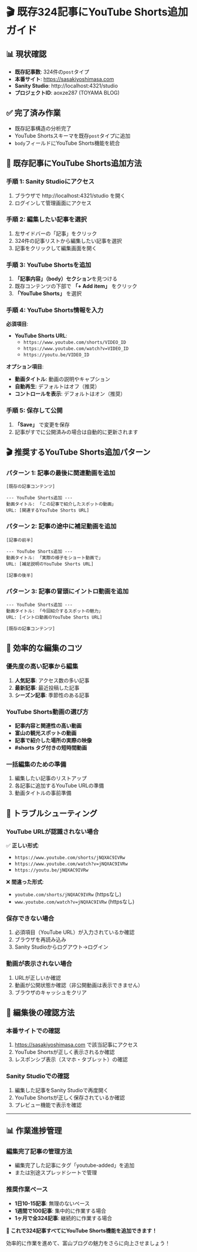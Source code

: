 # 🎬 既存324記事にYouTube Shorts追加ガイド

## 📊 現状確認
- **既存記事数**: 324件の`post`タイプ
- **本番サイト**: https://sasakiyoshimasa.com
- **Sanity Studio**: http://localhost:4321/studio
- **プロジェクトID**: aoxze287 (TOYAMA BLOG)

## ✅ 完了済み作業
- 既存記事構造の分析完了
- YouTube Shortsスキーマを既存`post`タイプに追加
- `body`フィールドにYouTube Shorts機能を統合

## 🎯 既存記事にYouTube Shorts追加方法

### 手順 1: Sanity Studioにアクセス
1. ブラウザで http://localhost:4321/studio を開く
2. ログインして管理画面にアクセス

### 手順 2: 編集したい記事を選択
1. 左サイドバーの「記事」をクリック
2. 324件の記事リストから編集したい記事を選択
3. 記事をクリックして編集画面を開く

### 手順 3: YouTube Shortsを追加
1. **「記事内容」（body）セクション**を見つける
2. 既存コンテンツの下部で **「+ Add item」** をクリック
3. **「YouTube Shorts」** を選択

### 手順 4: YouTube Shorts情報を入力
**必須項目**:
- **YouTube Shorts URL**: 
  - `https://www.youtube.com/shorts/VIDEO_ID`
  - `https://www.youtube.com/watch?v=VIDEO_ID`
  - `https://youtu.be/VIDEO_ID`

**オプション項目**:
- **動画タイトル**: 動画の説明やキャプション
- **自動再生**: デフォルトはオフ（推奨）
- **コントロールを表示**: デフォルトはオン（推奨）

### 手順 5: 保存して公開
1. **「Save」** で変更を保存
2. 記事がすでに公開済みの場合は自動的に更新されます

## 🎬 推奨するYouTube Shorts追加パターン

### パターン 1: 記事の最後に関連動画を追加
```
[既存の記事コンテンツ]

--- YouTube Shorts追加 ---
動画タイトル: 「この記事で紹介したスポットの動画」
URL: [関連するYouTube Shorts URL]
```

### パターン 2: 記事の途中に補足動画を追加
```
[記事の前半]

--- YouTube Shorts追加 ---
動画タイトル: 「実際の様子をショート動画で」
URL: [補足説明のYouTube Shorts URL]

[記事の後半]
```

### パターン 3: 記事の冒頭にイントロ動画を追加
```
--- YouTube Shorts追加 ---
動画タイトル: 「今回紹介するスポットの魅力」
URL: [イントロ動画のYouTube Shorts URL]

[既存の記事コンテンツ]
```

## 📝 効率的な編集のコツ

### 優先度の高い記事から編集
1. **人気記事**: アクセス数の多い記事
2. **最新記事**: 最近投稿した記事
3. **シーズン記事**: 季節性のある記事

### YouTube Shorts動画の選び方
- **記事内容と関連性の高い動画**
- **富山の観光スポットの動画**
- **記事で紹介した場所の実際の映像**
- **#shorts タグ付きの短時間動画**

### 一括編集のための準備
1. 編集したい記事のリストアップ
2. 各記事に追加するYouTube URLの準備
3. 動画タイトルの事前準備

## 🔧 トラブルシューティング

### YouTube URLが認識されない場合
✅ **正しい形式**:
- `https://www.youtube.com/shorts/jNQXAC9IVRw`
- `https://www.youtube.com/watch?v=jNQXAC9IVRw`
- `https://youtu.be/jNQXAC9IVRw`

❌ **間違った形式**:
- `youtube.com/shorts/jNQXAC9IVRw` (httpsなし)
- `www.youtube.com/watch?v=jNQXAC9IVRw` (httpsなし)

### 保存できない場合
1. 必須項目（YouTube URL）が入力されているか確認
2. ブラウザを再読み込み
3. Sanity Studioからログアウト→ログイン

### 動画が表示されない場合
1. URLが正しいか確認
2. 動画が公開状態か確認（非公開動画は表示できません）
3. ブラウザのキャッシュをクリア

## 🚀 編集後の確認方法

### 本番サイトでの確認
1. https://sasakiyoshimasa.com で該当記事にアクセス
2. YouTube Shortsが正しく表示されるか確認
3. レスポンシブ表示（スマホ・タブレット）の確認

### Sanity Studioでの確認
1. 編集した記事をSanity Studioで再度開く
2. YouTube Shortsが正しく保存されているか確認
3. プレビュー機能で表示を確認

---

## 📊 作業進捗管理

### 編集完了記事の管理方法
- 編集完了した記事にタグ「youtube-added」を追加
- または別途スプレッドシートで管理

### 推奨作業ペース
- **1日10-15記事**: 無理のないペース
- **1週間で100記事**: 集中的に作業する場合
- **1ヶ月で全324記事**: 継続的に作業する場合

**🎯 これで324記事すべてにYouTube Shorts機能を追加できます！**

効率的に作業を進めて、富山ブログの魅力をさらに向上させましょう！